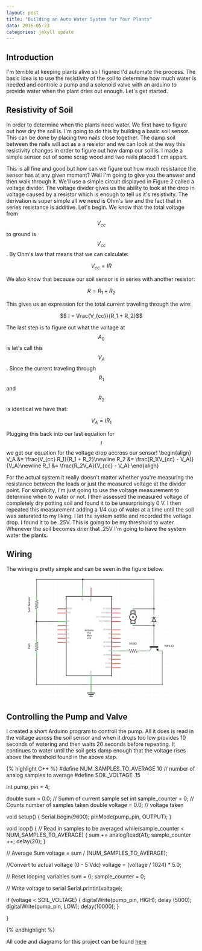 ```yaml
---
layout: post
title: "Building an Auto Water System for Your Plants"
data: 2016-05-23
categories: jekyll update
---
```

<head>
  <script type="text/javascript"
          src="http://cdn.mathjax.org/mathjax/latest/MathJax.js?config=TeX-AMS-MML_HTMLorMML">
  </script>
</head>

## **Introduction**
I'm terrible at keeping plants alive so I figured I'd automate the process.  The basic idea is to use the resistivity of the soil to determine how much water is needed and controle a pump and a solenoid valve with an arduino to provide water when the plant dries out enough.  Let's get started.

## **Resistivity of Soil**
In order to determine when the plants need water.  We first have to figure out how dry the soil is.  I'm going to do this by building a basic soil sensor.  This can be done by placing two nails close together.  The damp soil between the nails will act as a a resistor and we can look at the way this resistivity changes in order to figure out how damp our soil is.  I made a simple sensor out of some scrap wood and two nails placed 1 cm appart.

This is all fine and good but how can we figure out how much resistance the sensor has at any given moment?  Well I'm going to give you the answer and then walk through it.  We'll use a simple circuit displayed in Figure 2 called a voltage divider.  The voltage divider gives us the ability to look at the drop in voltage caused by a resistor which is enough to tell us it's resistivity.  The derivation is super simple all we need is Ohm's law and the fact that in series resistance is additive.  Let's begin.  We know that the total voltage from $$V_{cc}$$ to ground is $$V_{cc}$$.  By Ohm's law that means that we can calculate:

$$V_{cc} = IR$$

We also know that because our soil sensor is in series with another resistor:

$$R = R_1 + R_2$$

This gives us an expression for the total current traveling through the wire:

$$ I = \frac{V_{cc}}{R_1 + R_2}$$

The last step is to figure out what the voltage at $$A_0$$ is let's call this $$V_A$$.  Since the current traveling through $$R_1$$ and $$R_2$$ is identical we have that:

$$V_A = IR_1$$

Plugging this back into our last equation for $$I$$ we get our equation for the voltage drop accross our sensor!
\begin{align}
V_A &= \frac{V_{cc} R_1}{R_1 + R_2}\newline
R_2 &= \frac{R_1(V_{cc} - V_A)}{V_A}\newline
R_1 &= \frac{R_2V_A}{V_{cc} - V_A}
\end{align}

For the actual system it really doesn't matter whether you're measuring the resistance between the leads or just the measured voltage at the divider point.  For simplicity, I'm just going to use the voltage measurement to determine when to water or not.  I then assessed the measured voltage of completely dry potting soil and found it to be unsurprisingly 0 V.  I then repeated this measurement adding a 1/4 cup of water at a time until the soil was saturated to my liking.  I let the system settle and recorded the voltage drop.  I found it to be .25V.  This is going to be my threshold to water.  Whenever the soil becomes drier that .25V I'm going to have the system water the plants.

## **Wiring**

The wiring is pretty simple and can be seen in the figure below.

<figure class="half">
	<img src="/assets/Auto_Water/Auto_Water_Wiring.png">
</figure>

## **Controlling the Pump and Valve**

I created a short Arduino program to controll the pump.  All it does is read in the voltage across the soil sensor and when it drops too low provides 10 seconds of watering and then waits 20 seconds before repeating.  It continues to water until the soil gets damp enough that the voltage rises above the threshold found in the above step.

{% highlight C++ %}
#define NUM_SAMPLES_TO_AVERAGE 10  // number of analog samples to average
#define SOIL_VOLTAGE .15

int pump_pin = 4;

double sum = 0.0;                   // Summ of current sample set
int sample_counter = 0;             // Counts number of samples taken
double voltage = 0.0;               // voltage taken


void setup() {
  Serial.begin(9600);
  pinMode(pump_pin, OUTPUT);
}


void loop() {
  // Read in samples to be averaged
  while(sample_counter < NUM_SAMPLES_TO_AVERAGE) {
    sum += analogRead(A1);
    sample_counter ++;
    delay(20);
  }
  
  // Average Sum
  voltage = sum / (NUM_SAMPLES_TO_AVERAGE);
  
  //Convert to actual voltage (0 - 5 Vdc)
  voltage = (voltage / 1024) * 5.0;
  
  // Reset looping variables
  sum = 0;
  sample_counter = 0;
  
  // Write voltage to serial
  Serial.println(voltage);
  
  if (voltage < SOIL_VOLTAGE) {
    digitalWrite(pump_pin, HIGH);
    delay (5000);
    digitalWrite(pump_pin, LOW);
    delay(10000);
  } 
  
}

{% endhighlight %}

All code and diagrams for this project can be found <a href='https://github.com/nbertagnolli/BlogPosts/tree/master/Auto_Water/Wiring'>here</a>













